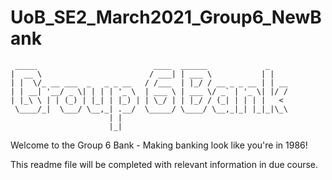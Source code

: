 # UoB_SE2_March2021_Group6_NewBank
```
 _____                          ____  ______             _    
|  __ \                        / ___| | ___ \           | |   
| |  \/_ __ ___  _   _ _ __   / /___  | |_/ / __ _ _ __ | | __
| | __| '__/ _ \| | | | '_ \  | ___ \ | ___ \/ _` | '_ \| |/ /
| |_\ \ | | (_) | |_| | |_) | | \_/ | | |_/ / (_| | | | |   < 
 \____/_|  \___/ \__,_| .__/  \_____/ \____/ \__,_|_| |_|_|\_\
                      | |                                     
                      |_|                                     
 ```
Welcome to the Group 6 Bank - Making banking look like you're in 1986!

This readme file will be completed with relevant information in due course.